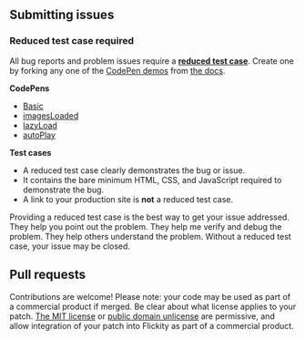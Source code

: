 ## Submitting issues

### Reduced test case required

All bug reports and problem issues require a [**reduced test case**](http://css-tricks.com/reduced-test-cases/). Create one by forking any one of the [CodePen demos](http://codepen.io/desandro/tag/flickity-docs) from [the docs](http://flickity.metafizzy.co).

**CodePens**

+ [Basic](http://codepen.io/desandro/pen/azqbop)
+ [imagesLoaded](http://flickity.metafizzy.co/options.html#imagesloaded)
+ [lazyLoad](http://codepen.io/desandro/pen/vOeGzL)
+ [autoPlay](http://codepen.io/desandro/pen/RNQwaB)

**Test cases**

+ A reduced test case clearly demonstrates the bug or issue.
+ It contains the bare minimum HTML, CSS, and JavaScript required to demonstrate the bug.
+ A link to your production site is **not** a reduced test case.

Providing a reduced test case is the best way to get your issue addressed. They help you point out the problem. They help me verify and debug the problem. They help others understand the problem. Without a reduced test case, your issue may be closed.

## Pull requests

Contributions are welcome! Please note: your code may be used as part of a commercial product if merged. Be clear about what license applies to your patch. [The MIT license](http://choosealicense.com/licenses/mit/) or [public domain unlicense](http://choosealicense.com/licenses/unlicense/) are permissive, and allow integration of your patch into Flickity as part of a commercial product.

